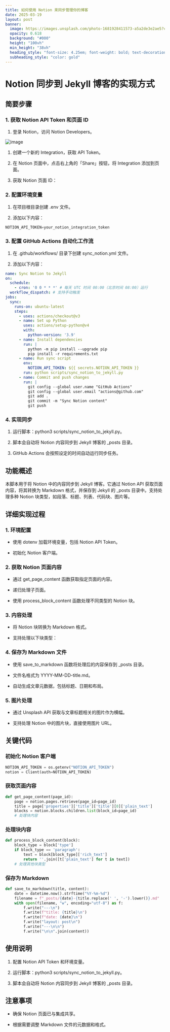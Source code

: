 ```yaml
---
title: 如何使用 Notion 来同步管理你的博客
date: 2025-03-19
layout: post
banner:
  image: https://images.unsplash.com/photo-1681928411573-a5a2de3e2ae5?crop=entropy&cs=tinysrgb&fit=max&fm=jpg&ixid=M3w2OTIwMzJ8MHwxfHJhbmRvbXx8fHx8fHx8fDE3NDI0MjI3MzJ8&ixlib=rb-4.0.3&q=80&w=1080
  opacity: 0.618
  background: "#000"
  height: "100vh"
  min_height: "38vh"
  heading_style: "font-size: 4.25em; font-weight: bold; text-decoration: underline"
  subheading_style: "color: gold"
---
```


# Notion 同步到 Jekyll 博客的实现方式

## 简要步骤

### 1. 获取 Notion API Token 和页面 ID

1. 登录 Notion，访问 Notion Developers。

![image](https://prod-files-secure.s3.us-west-2.amazonaws.com/a7a0cc5a-89b9-4cda-8686-1fba0ca52f40/d19c1afe-dea5-4312-9333-786b0ba83054/image.png?X-Amz-Algorithm=AWS4-HMAC-SHA256&X-Amz-Content-Sha256=UNSIGNED-PAYLOAD&X-Amz-Credential=ASIAZI2LB466YV3Y4VSK%2F20250319%2Fus-west-2%2Fs3%2Faws4_request&X-Amz-Date=20250319T221851Z&X-Amz-Expires=3600&X-Amz-Security-Token=IQoJb3JpZ2luX2VjECUaCXVzLXdlc3QtMiJGMEQCICDnxscTaTrfpB%2Fwf9Qcs5zkAWwR3r8mZ7tPXbElD%2Bp5AiApIUrRde74JHYq1rn5fFDfpPVoX7wE4WAslqn6d3bTICr%2FAwh%2BEAAaDDYzNzQyMzE4MzgwNSIMubQ25Z%2FcWklUdp3wKtwDhzV%2Bi44PuzmZoaaLtmPN0Zqk1TmFW0k64xIVkbU91FnCOUsGkFhYw7Gh8WVqEB%2BFuC%2FPv3s%2Bz%2FYw9OhmiGYpJJnF6MjAbS9gg%2BVLuOs7jr4pLDpgM4%2FzUuc0F%2BvUjwR06Ja6aeZOiUAXt8TXo6T79kPs4I2BcWO5mNV8i9kxMj2Q7u0p2gYXl8lCrZy%2FGvDu%2BkcCHgGPspBsv%2BcswhBiOBBlOnFXOGmK1fkiQpAjZX0y75cDRaACM4vnCY6HtCaND8oqF2efSnOW8nbDf6Rba94vHGKYW5ezmeQivZoNCjKPp4cLCRt2SzHalLwPTZSgbqK1WC1oVz9i%2FkHKiB4fC7CpH5M1D%2By9nWC5VzgRxrV5naC6qcX4HjZd6MCwQ9ATUDeXJRWRawx%2BDxRnf4Su134Iv2LpPmNW9y2CVUzZnZsV5HrWDYoghD4aCZ63AX7pimtHjfVS4lFQaO9LE%2B15byChEGbdRxI3ARdMjzGZlKeX2lgw%2B202Qxf%2FvlL2zLaES3mcMiWNNeKokPNNJ%2FYCrKwfJd5SCiJmD8TPrngMyiwW6OdWpG2%2B7HYV7brQJJV7noInNjd7PWY6j0%2B0drLWf3%2FHS42vb65RPKjZ5p%2FiKDzefNQzjZQsXzrxOncwiNnsvgY6pgGRLiuyFgd%2FQrpPrnPWRuUG96iM2OIPP8cae7XjMCYr7VPCw%2FZcRaWKOz1fB8LqHoq0GvpMQXLHgidOQpTQg%2BzDeYl3em6po07AtBHJtg3Oc7HDSi2Xe4qv8vTXnvEbRuQnxWW%2BcoSZjAOAjSBG0AWkbEPbV1yLJunvEL9JML1V8EptycGcZAF5JhAReDLKl%2FQfCKxbzpBS1qfmHekyIexSGb9ncxAi&X-Amz-Signature=e92bb4e68838d605b13801923c5ada4709100afd505a0eefd235e3dd87bf0226&X-Amz-SignedHeaders=host&x-id=GetObject)

1. 创建一个新的 Integration，获取 API Token。

1. 在 Notion 页面中，点击右上角的「Share」按钮，将 Integration 添加到页面。

1. 获取 Notion 页面 ID：


### 2. 配置环境变量

1. 在项目根目录创建 .env 文件。

1. 添加以下内容：

```javascript
NOTION_API_TOKEN=your_notion_integration_token
```

### 3. 配置 GitHub Actions 自动化工作流

1. 在 .github/workflows/ 目录下创建 sync_notion.yml 文件。

1. 添加以下内容：

```yaml
name: Sync Notion to Jekyll
on:
  schedule:
    - cron: '0 0 * * *' # 每天 UTC 时间 00:00（北京时间 08:00）运行
  workflow_dispatch: # 支持手动触发
jobs:
  sync:
    runs-on: ubuntu-latest
    steps:
      - uses: actions/checkout@v3
      - name: Set up Python
        uses: actions/setup-python@v4
        with:
          python-version: '3.9'
      - name: Install dependencies
        run: |
          python -m pip install --upgrade pip
          pip install -r requirements.txt
      - name: Run sync script
        env:
          NOTION_API_TOKEN: ${{ secrets.NOTION_API_TOKEN }}
        run: python scripts/sync_notion_to_jekyll.py
      - name: Commit and push changes
        run: |
          git config --global user.name "GitHub Actions"
          git config --global user.email "actions@github.com"
          git add .
          git commit -m "Sync Notion content"
          git push
```

### 4. 实现同步

1. 运行脚本：python3 scripts/sync_notion_to_jekyll.py。

1. 脚本会自动将 Notion 内容同步到 Jekyll 博客的 _posts 目录。

1. GitHub Actions 会按照设定的时间自动运行同步任务。

## 功能概述

本脚本用于将 Notion 中的内容同步到 Jekyll 博客。它通过 Notion API 获取页面内容，将其转换为 Markdown 格式，并保存到 Jekyll 的 _posts 目录中。支持处理多种 Notion 块类型，如段落、标题、列表、代码块、图片等。

## 详细实现过程

### 1. 环境配置

- 使用 dotenv 加载环境变量，包括 Notion API Token。

- 初始化 Notion 客户端。

### 2. 获取 Notion 页面内容

- 通过 get_page_content 函数获取指定页面的内容。

- 递归处理子页面。

- 使用 process_block_content 函数处理不同类型的 Notion 块。

### 3. 内容处理

- 将 Notion 块转换为 Markdown 格式。

- 支持处理以下块类型：


### 4. 保存为 Markdown 文件

- 使用 save_to_markdown 函数将处理后的内容保存到 _posts 目录。

- 文件名格式为 YYYY-MM-DD-title.md。

- 自动生成文章元数据，包括标题、日期和布局。

### 5. 图片处理

- 通过 Unsplash API 获取与文章标题相关的图片作为横幅。

- 支持处理 Notion 中的图片块，直接使用图片 URL。

## 关键代码

### 初始化 Notion 客户端

```python
NOTION_API_TOKEN = os.getenv("NOTION_API_TOKEN")
notion = Client(auth=NOTION_API_TOKEN)
```

### 获取页面内容

```python
def get_page_content(page_id):
    page = notion.pages.retrieve(page_id=page_id)
    title = page['properties']['title']['title'][0]['plain_text']
    blocks = notion.blocks.children.list(block_id=page_id)
    # 处理块内容
```

### 处理块内容

```python
def process_block_content(block):
    block_type = block['type']
    if block_type == 'paragraph':
        text = block[block_type]['rich_text']
        return ''.join([t['plain_text'] for t in text])
    # 处理其他块类型
```

### 保存为 Markdown

```python
def save_to_markdown(title, content):
    date = datetime.now().strftime("%Y-%m-%d")
    filename = f"_posts/{date}-{title.replace(' ', '-').lower()}.md"
    with open(filename, "w", encoding="utf-8") as f:
        f.write("---\n")
        f.write(f"title: {title}\n")
        f.write(f"date: {date}\n")
        f.write("layout: post\n")
        f.write("---\n\n")
        f.write("\n\n".join(content))
```

## 使用说明

1. 配置 Notion API Token 和环境变量。

1. 运行脚本：python3 scripts/sync_notion_to_jekyll.py。

1. 脚本会自动将 Notion 内容同步到 Jekyll 博客的 _posts 目录。

## 注意事项

- 确保 Notion 页面已与集成共享。

- 根据需要调整 Markdown 文件的元数据和格式。
